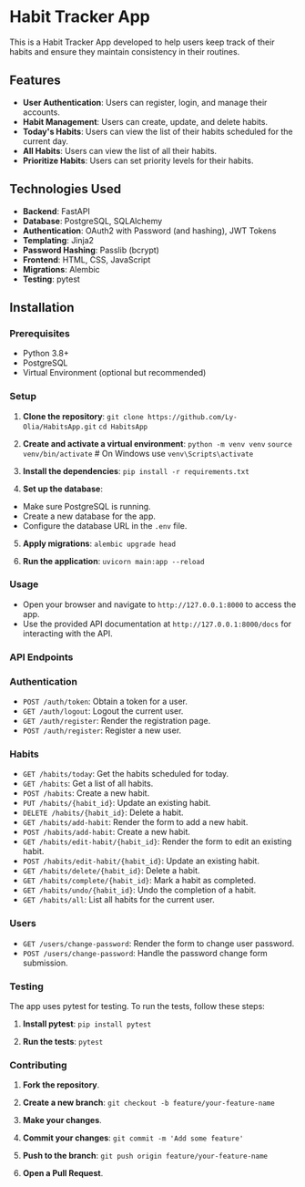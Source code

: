 # Habit Tracker App

This is a Habit Tracker App developed to help users keep track of their habits and ensure they maintain consistency in their routines.

## Features

- **User Authentication**: Users can register, login, and manage their accounts.
- **Habit Management**: Users can create, update, and delete habits.
- **Today's Habits**: Users can view the list of their habits scheduled for the current day.
- **All Habits**: Users can view the list of all their habits.
- **Prioritize Habits**: Users can set priority levels for their habits.

## Technologies Used

- **Backend**: FastAPI
- **Database**: PostgreSQL, SQLAlchemy
- **Authentication**: OAuth2 with Password (and hashing), JWT Tokens
- **Templating**: Jinja2
- **Password Hashing**: Passlib (bcrypt)
- **Frontend**: HTML, CSS, JavaScript
- **Migrations**: Alembic
- **Testing**: pytest
  
## Installation

### Prerequisites

- Python 3.8+
- PostgreSQL
- Virtual Environment (optional but recommended)

### Setup

1. **Clone the repository**:
   `git clone https://github.com/Ly-Olia/HabitsApp.git`
   `cd HabitsApp`

3. **Create and activate a virtual environment**:
   `python -m venv venv`
   `source venv/bin/activate`  # On Windows use `venv\Scripts\activate`

4. **Install the dependencies**:
   `pip install -r requirements.txt`

5. **Set up the database**:

- Make sure PostgreSQL is running.
- Create a new database for the app.
- Configure the database URL in the `.env` file.

5. **Apply migrations**:
   `alembic upgrade head`

6. **Run the application**:
   `uvicorn main:app --reload`

### Usage

 - Open your browser and navigate to
   `http://127.0.0.1:8000` to access the app.
 - Use the provided API documentation at
   `http://127.0.0.1:8000/docs` for interacting with the API.

### API Endpoints

### Authentication

 - `POST /auth/token`: Obtain a token for a user.
 - `GET /auth/logout`: Logout the current user.
 - `GET /auth/register`: Render the registration page.
 - `POST /auth/register`: Register a new user.

### Habits

 - `GET /habits/today`: Get the habits scheduled for today.
 - `GET /habits`: Get a list of all habits.
 - `POST /habits`: Create a new habit.
 - `PUT /habits/{habit_id}`: Update an existing habit.
 - `DELETE /habits/{habit_id}`: Delete a habit.
 - `GET /habits/add-habit`: Render the form to add a new habit.
 - `POST /habits/add-habit`: Create a new habit.
 - `GET /habits/edit-habit/{habit_id}`: Render the form to edit an existing habit.
 - `POST /habits/edit-habit/{habit_id}`: Update an existing habit.
 - `GET /habits/delete/{habit_id}`: Delete a habit.
 - `GET /habits/complete/{habit_id}`: Mark a habit as completed.
 - `GET /habits/undo/{habit_id}`: Undo the completion of a habit.
 - `GET /habits/all`: List all habits for the current user.

### Users

 - `GET /users/change-password`: Render the form to change user password.
 - `POST /users/change-password`: Handle the password change form submission.

### Testing

The app uses pytest for testing. To run the tests, follow these steps:

1. **Install pytest**:
   `pip install pytest`

2. **Run the tests**:
   `pytest`

### Contributing
1. **Fork the repository**.
   
2. **Create a new branch**:
   `git checkout -b feature/your-feature-name`
   
3. **Make your changes**.
   
4. **Commit your changes**:
   `git commit -m 'Add some feature'`
   
5. **Push to the branch**:
   `git push origin feature/your-feature-name`
   
6. **Open a Pull Request**.




